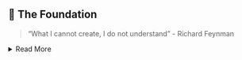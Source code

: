 ## 🌱 The Foundation
> “What I cannot create, I do not understand” - Richard Feynman

<details>
<summary>Read More</summary>

#### Ecosystem
- Dependency Management
  - Git Sub Modules
  - `extra` or `third_party` library
- Make vs CMake
- GDB
- Core Dump
- ASAN
- Bazil Multi Module

#### CPP
- Struct
- Class

</details>
